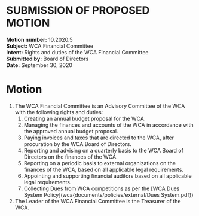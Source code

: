 # SUBMISSION OF PROPOSED MOTION

**Motion number:** 10.2020.5  
**Subject:** WCA Financial Committee  
**Intent:** Rights and duties of the WCA Financial Committee  
**Submitted by:** Board of Directors  
**Date:** September 30, 2020  

# Motion

1. The WCA Financial Committee is an Advisory Committee of the WCA with the following rights and duties:
   1. Creating an annual budget proposal for the WCA.
   2. Managing the finances and accounts of the WCA in accordance with the approved annual budget proposal.
   3. Paying invoices and taxes that are directed to the WCA, after procuration by the WCA Board of Directors.
   4. Reporting and advising on a quarterly basis to the WCA Board of Directors on the finances of the WCA.
   5. Reporting on a periodic basis to external organizations on the finances of the WCA, based on all applicable legal requirements.
   6. Appointing and supporting financial auditors based on all applicable legal requirements.
   7. Collecting Dues from WCA competitions as per the [WCA Dues System Policy](wca{documents/policies/external/Dues System.pdf})
2. The Leader of the WCA Financial Committee is the Treasurer of the WCA.
